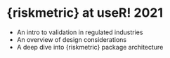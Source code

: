 # {riskmetric} at useR! 2021

- An intro to validation in regulated industries
- An overview of design considerations
- A deep dive into {riskmetric} package architecture

